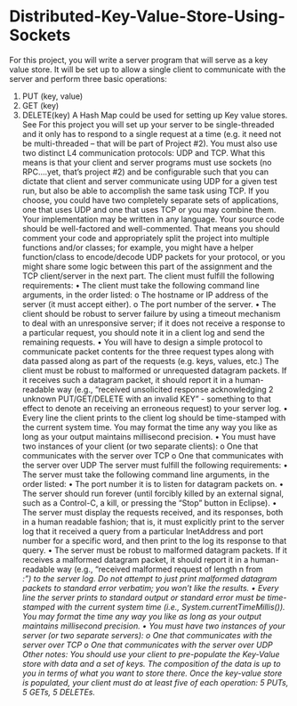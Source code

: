 # Distributed-Key-Value-Store-Using-Sockets
For this project, you will write a server program that will serve as a key value store. It will be set up to
allow a single client to communicate with the server and perform three basic operations:
1) PUT (key, value)
2) GET (key)
3) DELETE(key)
A Hash Map could be used for setting up Key value stores. See
For this project you will set up your server to be single-threaded and it only has to respond to a single
request at a time (e.g. it need not be multi-threaded – that will be part of Project #2). You must also
use two distinct L4 communication protocols: UDP and TCP. What this means is that your client and
server programs must use sockets (no RPC….yet, that’s project #2) and be configurable such that you
can dictate that client and server communicate using UDP for a given test run, but also be able to
accomplish the same task using TCP. If you choose, you could have two completely separate sets of
applications, one that uses UDP and one that uses TCP or you may combine them.
Your implementation may be written in any language. Your source code should be well-factored and
well-commented. That means you should comment your code and appropriately split the project into
multiple functions and/or classes; for example, you might have a helper function/class to encode/decode
UDP packets for your protocol, or you might share some logic between this part of the assignment and
the TCP client/server in the next part.
The client must fulfill the following requirements:
• The client must take the following command line arguments, in the order listed:
o The hostname or IP address of the server (it must
accept either).
o The port number of the server.
• The client should be robust to server failure by using a timeout mechanism to deal with an
unresponsive server; if it does not receive a response to a particular request, you should note it in
a client log and send the remaining requests.
• You will have to design a simple protocol to communicate packet contents for the three request
types along with data passed along as part of the requests (e.g. keys, values, etc.) The client must
be robust to malformed or unrequested datagram packets. If it receives such a datagram packet,
it should report it in a human-readable way (e.g., “received unsolicited response acknowledging 
2
unknown PUT/GET/DELETE with an invalid KEY” - something to that effect to denote an
receiving an erroneous request) to your server log.
• Every line the client prints to the client log should be time-stamped with the current system time.
You may format the time any way you like as long as your output maintains millisecond
precision.
• You must have two instances of your client (or two separate clients):
o One that communicates with the server over TCP
o One that communicates with the server over
UDP
The server must fulfill the following requirements:
• The server must take the following command line arguments, in the order listed:
• The port number it is to listen for datagram packets on.
• The server should run forever (until forcibly killed by an external signal, such as a Control-C, a
kill, or pressing the “Stop” button in Eclipse).
• The server must display the requests received, and its responses, both in a human readable
fashion; that is, it must explicitly print to the server log that it received a query from a particular
InetAddress and port number for a specific word, and then print to the log its response to
that query.
• The server must be robust to malformed datagram packets. If it receives a malformed datagram
packet, it should report it in a human-readable way (e.g., “received malformed request of length
n from <address>:<port>”) to the server log. Do not attempt to just print malformed datagram
packets to standard error verbatim; you won’t like the results.
• Every line the server prints to standard output or standard error must be time-stamped with the
current system time (i.e., System.currentTimeMillis()). You may format the time any
way you like as long as your output maintains millisecond precision.
• You must have two instances of your server (or two separate servers):
o One that communicates with the server over TCP
o One that communicates with the server over
UDP
Other notes:
You should use your client to pre-populate the Key-Value store with data and a set of keys. The
composition of the data is up to you in terms of what you want to store there. Once the key-value store
is populated, your client must do at least five of each operation: 5 PUTs, 5 GETs, 5 DELETEs. 
